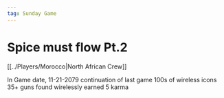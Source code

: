 ```yaml
---
tag: Sunday Game
---
```

# Spice must flow Pt.2
[[../Players/Morocco|North African Crew]]

In Game date, 11-21-2079
continuation of last game
100s of wireless icons
35+ guns found wirelessly
earned 5 karma
